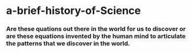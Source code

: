 # a-brief-history-of-Science

### Are these quations out there in the world for us to discover or are these equations invented by the human mind to articulate the patterns that we discover in the world.

